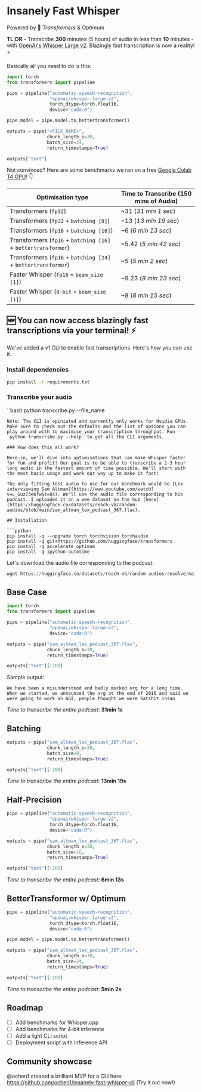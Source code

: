 # Insanely Fast Whisper

Powered by 🤗 *Transformers* & *Optimum*

**TL;DR** - Transcribe **300** minutes (5 hours) of audio in less than **10** minutes - with [OpenAI's Whisper Large v2](https://huggingface.co/openai/whisper-large-v2). Blazingly fast transcription is now a reality!⚡️

Basically all you need to do is this:

```python
import torch
from transformers import pipeline

pipe = pipeline("automatic-speech-recognition",
                "openai/whisper-large-v2",
                torch_dtype=torch.float16,
                device="cuda:0")

pipe.model = pipe.model.to_bettertransformer()

outputs = pipe("<FILE_NAME>",
               chunk_length_s=30,
               batch_size=24,
               return_timestamps=True)

outputs["text"]
```

Not convinced? Here are some benchmarks we ran on a free [Google Colab T4 GPU](https://colab.research.google.com/github/Vaibhavs10/insanely-fast-whisper/blob/main/infer_transformers_whisper_large_v2.ipynb)! 👇

| Optimisation type    | Time to Transcribe (150 mins of Audio) |
|------------------|------------------|
| Transformers (`fp32`)             | ~31 (*31 min 1 sec*)             |
| Transformers (`fp32` + `batching [8]`)           | ~13 (*13 min 19 sec*)             |
| Transformers (`fp16` + `batching [16]`) | ~6 (*6 min 13 sec*)             |
| Transformers (`fp16` + `batching [16]` + `bettertransformer`) | ~5.42 (*5 min 42 sec*)            |
| Transformers (`fp16` + `batching [24]` + `bettertransformer`) | ~5 (*5 min 2 sec*)            |
| Faster Whisper (`fp16` + `beam_size [1]`) | ~9.23 (*9 min 23 sec*)            |
| Faster Whisper (`8-bit` + `beam_size [1]`) | ~8 (*8 min 15 sec*)            |

## 🆕 You can now access blazingly fast transcriptions via your terminal! ⚡️

We've added a v1 CLI to enable fast transcriptions. Here's how you can use it.

### Install dependencies

```bash
pip install -r requirements.txt
```

### Transcribe your audio

``bash
python transcribe.py --file_name <filename or URL>
```
Note: The CLI is opiniated and currently only works for Nvidia GPUs. Make sure to check out the defaults and the list of options you can play around with to maximise your transcription throughput. Run `python transcribe.py --help` to get all the CLI arguments. 

### How does this all work?

Here-in, we'll dive into optimisations that can make Whisper faster for fun and profit! Our goal is to be able to transcribe a 2-3 hour long audio in the fastest amount of time possible. We'll start with the most basic usage and work our way up to make it fast!

The only fitting test audio to use for our benchmark would be [Lex interviewing Sam Altman](https://www.youtube.com/watch?v=L_Guz73e6fw&t=8s). We'll use the audio file corresponding to his podcast. I uploaded it on a wee dataset on the hub [here](https://huggingface.co/datasets/reach-vb/random-audios/blob/main/sam_altman_lex_podcast_367.flac).

## Installation

```python
pip install -q --upgrade torch torchvision torchaudio
pip install -q git+https://github.com/huggingface/transformers
pip install -q accelerate optimum
pip install -q ipython-autotime
```

Let's download the audio file corresponding to the podcast.

```python
wget https://huggingface.co/datasets/reach-vb/random-audios/resolve/main/sam_altman_lex_podcast_367.flac
```

## Base Case

```python
import torch
from transformers import pipeline

pipe = pipeline("automatic-speech-recognition",
                "openai/whisper-large-v2",
                device="cuda:0")
```

```python
outputs = pipe("sam_altman_lex_podcast_367.flac", 
               chunk_length_s=30,
               return_timestamps=True)

outputs["text"][:200]
```

Sample output:
```
We have been a misunderstood and badly mocked org for a long time. When we started, we announced the org at the end of 2015 and said we were going to work on AGI, people thought we were batshit insan
```

*Time to transcribe the entire podcast*: **31min 1s**

## Batching

```python
outputs = pipe("sam_altman_lex_podcast_367.flac", 
               chunk_length_s=30,
               batch_size=8,
               return_timestamps=True)

outputs["text"][:200]
```

*Time to transcribe the entire podcast*: **13min 19s**

## Half-Precision

```python
pipe = pipeline("automatic-speech-recognition",
                "openai/whisper-large-v2",
                torch_dtype=torch.float16,
                device="cuda:0")                
```

```python
outputs = pipe("sam_altman_lex_podcast_367.flac",
               chunk_length_s=30,
               batch_size=16,
               return_timestamps=True)

outputs["text"][:200]
```

*Time to transcribe the entire podcast*: **6min 13s**

## BetterTransformer w/ Optimum

```python
pipe = pipeline("automatic-speech-recognition",
                "openai/whisper-large-v2",
                torch_dtype=torch.float16,
                device="cuda:0")

pipe.model = pipe.model.to_bettertransformer()
```

```python
outputs = pipe("sam_altman_lex_podcast_367.flac",
               chunk_length_s=30,
               batch_size=24,
               return_timestamps=True)

outputs["text"][:200]
```

*Time to transcribe the entire podcast*: **5min 2s**

## Roadmap

- [ ] Add benchmarks for Whisper.cpp
- [ ] Add benchmarks for 4-bit inference
- [ ] Add a light CLI script
- [ ] Deployment script with Inference API

## Community showcase

@ochen1 created a brilliant MVP for a CLI here: https://github.com/ochen1/insanely-fast-whisper-cli (Try it out now!)
